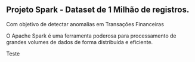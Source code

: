## Projeto Spark - Dataset de 1 Milhão de registros.

Com objetivo de detectar anomalias em Transações Financeiras

O Apache Spark é uma ferramenta poderosa para processamento de grandes volumes de dados de forma distribuída e eficiente.

Teste
